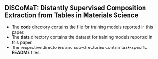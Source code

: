 ## DiSCoMaT: Distantly Supervised Composition Extraction from Tables in Materials Science

- The **code** directory contains the file for training models reported in this paper.
- The **data** directory contains the dataset for training models reported in this paper.
- The respective directories and sub-directories contain task-specific **README** files.